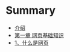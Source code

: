 # Summary

* [介绍](README.md)
* [第一章  网页基础知识](chapter1.md)
* [1、什么是网页](13001_shi_yao_shi_wang_ye.md)

